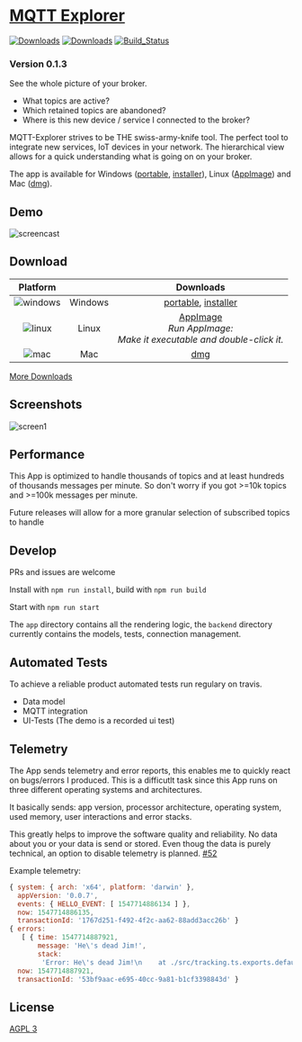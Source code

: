 # [MQTT Explorer](https://thomasnordquist.github.io/MQTT-Explorer/)
[![Downloads](https://img.shields.io/github/release/thomasnordquist/mqtt-explorer.svg)](https://travis-ci.org/thomasnordquist/MQTT-Explorer/releases)
[![Downloads](https://img.shields.io/github/downloads/thomasnordquist/mqtt-explorer/total.svg)](https://travis-ci.org/thomasnordquist/MQTT-Explorer/releases)
[![Build_Status](https://travis-ci.org/thomasnordquist/MQTT-Explorer.svg)](https://travis-ci.org/thomasnordquist/MQTT-Explorer)

### Version 0.1.3

See the whole picture of your broker.
- What topics are active? 
- Which retained topics are abandoned?
- Where is this new device / service I connected to the broker?

MQTT-Explorer strives to be THE swiss-army-knife tool.
The perfect tool to integrate new services, IoT devices in your network.
The hierarchical view allows for a quick understanding what is going on on your broker.

The app is available for Windows ([portable](https:&#x2F;&#x2F;github.com&#x2F;thomasnordquist&#x2F;MQTT-Explorer&#x2F;releases&#x2F;download&#x2F;v0.1.3&#x2F;MQTT-Explorer-0.1.3.exe), [installer](https:&#x2F;&#x2F;github.com&#x2F;thomasnordquist&#x2F;MQTT-Explorer&#x2F;releases&#x2F;download&#x2F;v0.1.3&#x2F;MQTT-Explorer-Setup-0.1.3.exe)), Linux ([AppImage](https:&#x2F;&#x2F;github.com&#x2F;thomasnordquist&#x2F;MQTT-Explorer&#x2F;releases&#x2F;download&#x2F;v0.1.3&#x2F;MQTT-Explorer-0.1.3-x86_64.AppImage)) and Mac ([dmg](https:&#x2F;&#x2F;github.com&#x2F;thomasnordquist&#x2F;MQTT-Explorer&#x2F;releases&#x2F;download&#x2F;v0.1.3&#x2F;MQTT-Explorer-0.1.3.dmg)).

## Demo
![screencast](https://user-images.githubusercontent.com/7721625/51978075-5bc0eb00-2489-11e9-953a-0965b154557b.gif)

## Download

| Platform | | Downloads | 
|:----------:|:-------------:|:------:|
| ![windows](https://user-images.githubusercontent.com/7721625/51445407-b4172080-1d04-11e9-8c70-d8413d1d6d8b.png) | Windows | [portable](https:&#x2F;&#x2F;github.com&#x2F;thomasnordquist&#x2F;MQTT-Explorer&#x2F;releases&#x2F;download&#x2F;v0.1.3&#x2F;MQTT-Explorer-0.1.3.exe), [installer](https:&#x2F;&#x2F;github.com&#x2F;thomasnordquist&#x2F;MQTT-Explorer&#x2F;releases&#x2F;download&#x2F;v0.1.3&#x2F;MQTT-Explorer-Setup-0.1.3.exe) |
| ![linux](https://user-images.githubusercontent.com/7721625/51445392-947ff800-1d04-11e9-8c7f-a30efb755651.png) | Linux | [AppImage](https:&#x2F;&#x2F;github.com&#x2F;thomasnordquist&#x2F;MQTT-Explorer&#x2F;releases&#x2F;download&#x2F;v0.1.3&#x2F;MQTT-Explorer-0.1.3-x86_64.AppImage)<br>*Run AppImage:<br>Make it executable and double-click it.* | 
| ![mac](https://user-images.githubusercontent.com/7721625/51445390-921d9e00-1d04-11e9-8339-351469ef20ae.png) | Mac | [dmg](https:&#x2F;&#x2F;github.com&#x2F;thomasnordquist&#x2F;MQTT-Explorer&#x2F;releases&#x2F;download&#x2F;v0.1.3&#x2F;MQTT-Explorer-0.1.3.dmg) | 

[More Downloads](https://github.com/thomasnordquist/MQTT-Explorer/releases)

## Screenshots
![screen1](https://user-images.githubusercontent.com/7721625/51770198-6c6a0d80-20e5-11e9-94d5-a0174634253c.png)

## Performance
This App is optimized to handle thousands of topics and at least hundreds of thousands messages per minute.
So don't worry if you got >=10k topics and >=100k messages per minute.

Future releases will allow for a more granular selection of subscribed topics to handle

## Develop
PRs and issues are welcome

Install with `npm run install`, build with `npm run build`

Start with `npm run start`

The `app` directory contains all the rendering logic, the `backend` directory currently contains the models, tests, connection management.

## Automated Tests
To achieve a reliable product automated tests run regulary on travis.
- Data model
- MQTT integration
- UI-Tests (The demo is a recorded ui test)

## Telemetry
The App sends telemetry and error reports, this enables me to quickly react on bugs/errors I produced.
This is a difficutlt task since this App runs on three different operating systems and architectures.

It basically sends: app version, processor architecture, operating system, used memory, user interactions and error stacks.

This greatly helps to improve the software quality and reliability.
No data about you or your data is send or stored.
Even thoug the data is purely technical, an option to disable telemetry is planned. [#52](https://github.com/thomasnordquist/MQTT-Explorer/issues/52)

Example telemetry:
```javascript
{ system: { arch: 'x64', platform: 'darwin' },
  appVersion: '0.0.7',
  events: { HELLO_EVENT: [ 1547714886134 ] },
  now: 1547714886135,
  transactionId: '1767d251-f492-4f2c-aa62-88add3acc26b' }
{ errors:
   [ { time: 1547714887921,
       message: 'He\'s dead Jim!',
       stack:
        'Error: He\'s dead Jim!\n    at ./src/tracking.ts.exports.default (./mqtt-explorer/app/build/bundle.js:142765:11)\n    at new Promise (<anonymous>)\n    at Object../src/tracking.ts (./mqtt-explorer/app/build/bundle.js:142764:1)\n    at __webpack_require__ (./mqtt-explorer/app/build/bundle.js:20:30)\n    at Object../src/index.tsx (./mqtt-explorer/app/build/bundle.js:142618:1)\n    at __webpack_require__ (./mqtt-explorer/app/build/bundle.js:20:30)\n    at ../backend/node_modules/charenc/charenc.js.charenc.utf8.stringToBytes (./mqtt-explorer/app/build/bundle.js:84:18)\n    at ./mqtt-explorer/app/build/bundle.js:87:10' } ],
  now: 1547714887921,
  transactionId: '53bf9aac-e695-40cc-9a81-b1cf3398843d' }
```

## License
[AGPL 3](./LICENSE)
